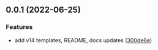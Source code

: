 <a name="0.0.1"></a>
## 0.0.1 (2022-06-25)


### Features

* add v14 templates, README, docs updates ([300de6e](https://github.com/brandonroberts/create-vite/commit/300de6e))



